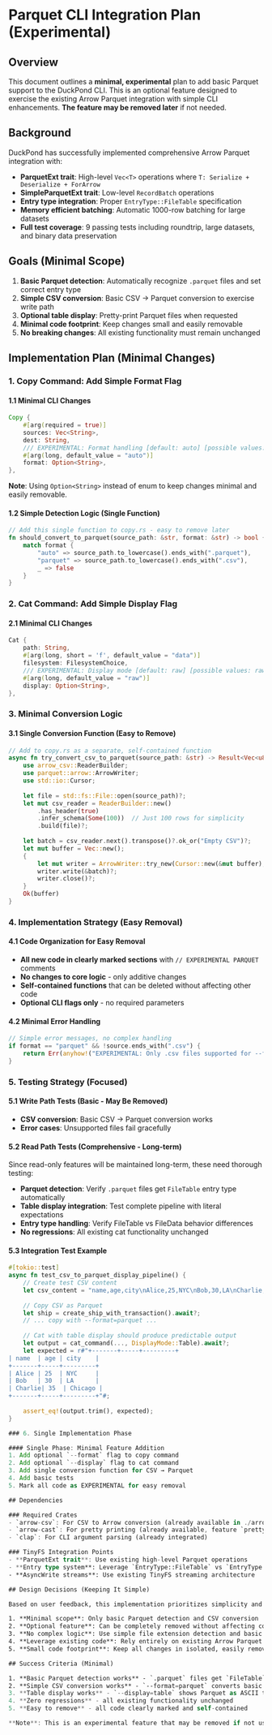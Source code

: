 # Parquet CLI Integration Plan (Experimental)

## Overview

This document outlines a **minimal, experimental** plan to add basic Parquet support to the DuckPond CLI. This is an optional feature designed to exercise the existing Arrow Parquet integration with simple CLI enhancements. **The feature may be removed later** if not needed.

## Background

DuckPond has successfully implemented comprehensive Arrow Parquet integration with:
- **ParquetExt trait**: High-level `Vec<T>` operations where `T: Serialize + Deserialize + ForArrow`
- **SimpleParquetExt trait**: Low-level `RecordBatch` operations
- **Entry type integration**: Proper `EntryType::FileTable` specification
- **Memory efficient batching**: Automatic 1000-row batching for large datasets
- **Full test coverage**: 9 passing tests including roundtrip, large datasets, and binary data preservation

## Goals (Minimal Scope)

1. **Basic Parquet detection**: Automatically recognize `.parquet` files and set correct entry type
2. **Simple CSV conversion**: Basic CSV → Parquet conversion to exercise write path
3. **Optional table display**: Pretty-print Parquet files when requested
4. **Minimal code footprint**: Keep changes small and easily removable
5. **No breaking changes**: All existing functionality must remain unchanged

## Implementation Plan (Minimal Changes)

### 1. Copy Command: Add Simple Format Flag

#### 1.1 Minimal CLI Changes
```rust
Copy {
    #[arg(required = true)]
    sources: Vec<String>,
    dest: String,
    /// EXPERIMENTAL: Format handling [default: auto] [possible values: auto, parquet]  
    #[arg(long, default_value = "auto")]
    format: Option<String>,
},
```

**Note**: Using `Option<String>` instead of enum to keep changes minimal and easily removable.

#### 1.2 Simple Detection Logic (Single Function)
```rust
// Add this single function to copy.rs - easy to remove later
fn should_convert_to_parquet(source_path: &str, format: &str) -> bool {
    match format {
        "auto" => source_path.to_lowercase().ends_with(".parquet"),
        "parquet" => source_path.to_lowercase().ends_with(".csv"),
        _ => false
    }
}
```

### 2. Cat Command: Add Simple Display Flag

#### 2.1 Minimal CLI Changes  
```rust
Cat {
    path: String,
    #[arg(long, short = 'f', default_value = "data")]
    filesystem: FilesystemChoice,
    /// EXPERIMENTAL: Display mode [default: raw] [possible values: raw, table]
    #[arg(long, default_value = "raw")]
    display: Option<String>,
},
```

### 3. Minimal Conversion Logic

#### 3.1 Single Conversion Function (Easy to Remove)
```rust
// Add to copy.rs as a separate, self-contained function
async fn try_convert_csv_to_parquet(source_path: &str) -> Result<Vec<u8>> {
    use arrow_csv::ReaderBuilder;
    use parquet::arrow::ArrowWriter;
    use std::io::Cursor;
    
    let file = std::fs::File::open(source_path)?;
    let mut csv_reader = ReaderBuilder::new()
        .has_header(true)
        .infer_schema(Some(100))  // Just 100 rows for simplicity
        .build(file)?;
    
    let batch = csv_reader.next().transpose()?.ok_or("Empty CSV")?;
    let mut buffer = Vec::new();
    {
        let mut writer = ArrowWriter::try_new(Cursor::new(&mut buffer), batch.schema(), None)?;
        writer.write(&batch)?;
        writer.close()?;
    }
    Ok(buffer)
}
```

### 4. Implementation Strategy (Easy Removal)

#### 4.1 Code Organization for Easy Removal
- **All new code in clearly marked sections** with `// EXPERIMENTAL PARQUET` comments
- **No changes to core logic** - only additive changes
- **Self-contained functions** that can be deleted without affecting other code
- **Optional CLI flags only** - no required parameters

#### 4.2 Minimal Error Handling
```rust
// Simple error messages, no complex handling
if format == "parquet" && !source.ends_with(".csv") {
    return Err(anyhow!("EXPERIMENTAL: Only .csv files supported for --format=parquet"));
}
```

### 5. Testing Strategy (Focused)

#### 5.1 Write Path Tests (Basic - May Be Removed)
- **CSV conversion**: Basic CSV → Parquet conversion works
- **Error cases**: Unsupported files fail gracefully

#### 5.2 Read Path Tests (Comprehensive - Long-term)
Since read-only features will be maintained long-term, these need thorough testing:

- **Parquet detection**: Verify `.parquet` files get `FileTable` entry type automatically
- **Table display integration**: Test complete pipeline with literal expectations
- **Entry type handling**: Verify FileTable vs FileData behavior differences
- **No regressions**: All existing cat functionality unchanged

#### 5.3 Integration Test Example
```rust
#[tokio::test]
async fn test_csv_to_parquet_display_pipeline() {
    // Create test CSV content
    let csv_content = "name,age,city\nAlice,25,NYC\nBob,30,LA\nCharlie,35,Chicago";
    
    // Copy CSV as Parquet
    let ship = create_ship_with_transaction().await?;
    // ... copy with --format=parquet ...
    
    // Cat with table display should produce predictable output
    let output = cat_command(..., DisplayMode::Table).await?;
    let expected = r#"+-------+-----+---------+
| name  | age | city    |
+-------+-----+---------+
| Alice | 25  | NYC     |
| Bob   | 30  | LA      |
| Charlie| 35  | Chicago |
+-------+-----+---------+"#;
    
    assert_eq!(output.trim(), expected);
}

### 6. Single Implementation Phase

#### Single Phase: Minimal Feature Addition
1. Add optional `--format` flag to copy command
2. Add optional `--display` flag to cat command  
3. Add single conversion function for CSV → Parquet
4. Add basic tests
5. Mark all code as EXPERIMENTAL for easy removal

## Dependencies

### Required Crates
- `arrow-csv`: For CSV to Arrow conversion (already available in ./arrow-rs/)
- `arrow-cast`: For pretty printing (already available, feature `prettyprint`)
- `clap`: For CLI argument parsing (already integrated)

### TinyFS Integration Points
- **ParquetExt trait**: Use existing high-level Parquet operations
- **Entry type system**: Leverage `EntryType::FileTable` vs `EntryType::FileData`
- **AsyncWrite streams**: Use existing TinyFS streaming architecture

## Design Decisions (Keeping It Simple)

Based on user feedback, this implementation prioritizes simplicity and easy removal:

1. **Minimal scope**: Only basic Parquet detection and CSV conversion
2. **Optional feature**: Can be completely removed without affecting core functionality  
3. **No complex logic**: Use simple file extension detection and basic conversion
4. **Leverage existing code**: Rely entirely on existing Arrow Parquet integration
5. **Small code footprint**: Keep all changes in isolated, easily removable sections

## Success Criteria (Minimal)

1. **Basic Parquet detection works** - `.parquet` files get `FileTable` entry type
2. **Simple CSV conversion works** - `--format=parquet` converts basic CSV files
3. **Table display works** - `--display=table` shows Parquet as ASCII tables
4. **Zero regressions** - all existing functionality unchanged
5. **Easy to remove** - all code clearly marked and self-contained

**Note**: This is an experimental feature that may be removed if not useful.
